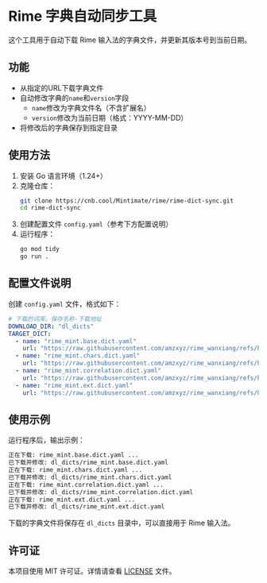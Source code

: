 # Rime 字典自动同步工具

这个工具用于自动下载 Rime 输入法的字典文件，并更新其版本号到当前日期。

## 功能

- 从指定的URL下载字典文件
- 自动修改字典的`name`和`version`字段
  - `name`修改为字典文件名（不含扩展名）
  - `version`修改为当前日期（格式：YYYY-MM-DD）
- 将修改后的字典保存到指定目录

## 使用方法

1. 安装 Go 语言环境（1.24+）
2. 克隆仓库：
   ```bash
   git clone https://cnb.cool/Mintimate/rime/rime-dict-sync.git
   cd rime-dict-sync
   ```
3. 创建配置文件 `config.yaml`（参考下方配置说明）
4. 运行程序：
   ```bash
   go mod tidy
   go run .
   ```

## 配置文件说明

创建 `config.yaml` 文件，格式如下：

```yaml
# 下载的词库，保存名称-下载地址
DOWNLOAD_DIR: "dl_dicts"
TARGET_DICT:
  - name: "rime_mint.base.dict.yaml"
    url: "https://raw.githubusercontent.com/amzxyz/rime_wanxiang/refs/heads/wanxiang/zh_dicts/base.dict.yaml"
  - name: "rime_mint.chars.dict.yaml"
    url: "https://raw.githubusercontent.com/amzxyz/rime_wanxiang/refs/heads/wanxiang/zh_dicts/chars.dict.yaml"
  - name: "rime_mint.correlation.dict.yaml"
    url: "https://raw.githubusercontent.com/amzxyz/rime_wanxiang/refs/heads/wanxiang/zh_dicts/correlation.dict.yaml"
  - name: "rime_mint.ext.dict.yaml"
    url: "https://raw.githubusercontent.com/amzxyz/rime_wanxiang/refs/heads/wanxiang/zh_dicts/suggestion.dict.yaml"
```

## 使用示例

运行程序后，输出示例：

```txt
正在下载: rime_mint.base.dict.yaml ...
已下载并修改: dl_dicts/rime_mint.base.dict.yaml
正在下载: rime_mint.chars.dict.yaml ...
已下载并修改: dl_dicts/rime_mint.chars.dict.yaml
正在下载: rime_mint.correlation.dict.yaml ...
已下载并修改: dl_dicts/rime_mint.correlation.dict.yaml
正在下载: rime_mint.ext.dict.yaml ...
已下载并修改: dl_dicts/rime_mint.ext.dict.yaml
```

下载的字典文件将保存在 `dl_dicts` 目录中，可以直接用于 Rime 输入法。

## 许可证

本项目使用 MIT 许可证。详情请查看 [LICENSE](./LICENSE) 文件。